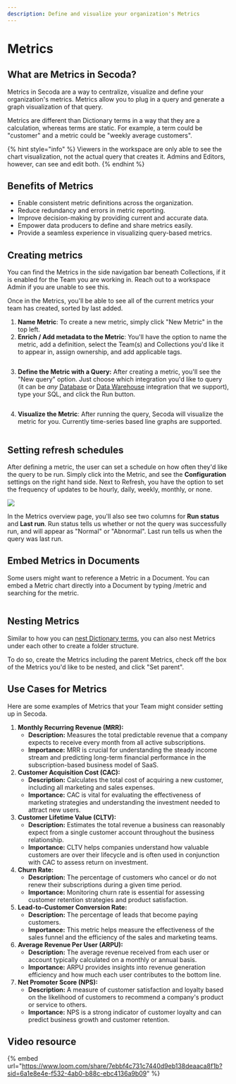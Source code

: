 ```yaml
---
description: Define and visualize your organization's Metrics
---
```


# Metrics

## What are Metrics in Secoda?

Metrics in Secoda are a way to centralize, visualize and define your organization's metrics. Metrics allow you to plug in a query and generate a graph visualization of that query.

Metrics are different than Dictionary terms in a way that they are a calculation, whereas terms are static. For example, a term could be "customer" and a metric could be "weekly average customers".

{% hint style="info" %}
Viewers in the workspace are only able to see the chart visualization, not the actual query that creates it. Admins and Editors, however, can see and edit both.
{% endhint %}

## Benefits of Metrics

* Enable consistent metric definitions across the organization.
* Reduce redundancy and errors in metric reporting.
* Improve decision-making by providing current and accurate data.
* Empower data producers to define and share metrics easily.
* Provide a seamless experience in visualizing query-based metrics.

## Creating metrics

You can find the Metrics in the side navigation bar beneath Collections, if it is enabled for the Team you are working in. Reach out to a workspace Admin if you are unable to see this.

Once in the Metrics, you'll be able to see all of the current metrics your team has created, sorted by last added.

1. **Name Metric**: To create a new metric, simply click "New Metric" in the top left.
2. **Enrich / Add metadata to the Metric**: You'll have the option to name the metric, add a definition, select the Team(s) and Collections you'd like it to appear in, assign ownership, and add applicable tags.

<figure><img src="https://secoda-public-media-assets.s3.amazonaws.com/94e4792e-0bcb-47da-b0dd-fe12b273a2d4.gif" alt=""><figcaption></figcaption></figure>

3.  **Define the Metric with a Query:** After creating a metric, you'll see the "New query" option. Just choose which integration you'd like to query (it can be _any_ [Database](../integrations/databases/) or [Data Warehouse](../integrations/data-warehouses/) integration that we support), type your SQL, and click the Run button.

    <figure><img src="https://secoda-public-media-assets.s3.amazonaws.com/c4aea352-9607-428b-894f-b5f66c54f431.png" alt=""><figcaption></figcaption></figure>
4. **Visualize the Metric**: After running the query, Secoda will visualize the metric for you. Currently time-series based line graphs are supported.

<figure><img src="https://secoda-public-media-assets.s3.amazonaws.com/106ef08b-c953-42d1-b206-bfe378b99eed.gif" alt=""><figcaption></figcaption></figure>

## Setting refresh schedules

After defining a metric, the user can set a schedule on how often they'd like the query to be run. Simply click into the Metric, and see the **Configuration** settings on the right hand side. Next to Refresh, you have the option to set the frequency of updates to be hourly, daily, weekly, monthly, or none.

![](https://secoda-public-media-assets.s3.amazonaws.com/7880707d-d229-40b7-ab88-33f47585ea58.png)

In the Metrics overview page, you'll also see two columns for **Run status** and **Last run**. Run status tells us whether or not the query was successfully run, and will appear as "Normal" or "Abnormal". Last run tells us when the query was last run.

## Embed Metrics in Documents

Some users might want to reference a Metric in a Document. You can embed a Metric chart directly into a Document by typing /metric and searching for the metric.

<figure><img src="https://secoda-public-media-assets.s3.amazonaws.com/6b006aef-9970-4424-8061-c9fa45459774.gif" alt=""><figcaption></figcaption></figure>

## Nesting Metrics

Similar to how you can [nest Dictionary terms](broken-reference/), you can also nest Metrics under each other to create a folder structure.

To do so, create the Metrics including the parent Metrics, check off the box of the Metrics you'd like to be nested, and click "Set parent".

## Use Cases for Metrics

Here are some examples of Metrics that your Team might consider setting up in Secoda.

1. **Monthly Recurring Revenue (MRR):**
   * **Description:** Measures the total predictable revenue that a company expects to receive every month from all active subscriptions.
   * **Importance:** MRR is crucial for understanding the steady income stream and predicting long-term financial performance in the subscription-based business model of SaaS.
2. **Customer Acquisition Cost (CAC):**
   * **Description:** Calculates the total cost of acquiring a new customer, including all marketing and sales expenses.
   * **Importance:** CAC is vital for evaluating the effectiveness of marketing strategies and understanding the investment needed to attract new users.
3. **Customer Lifetime Value (CLTV):**
   * **Description:** Estimates the total revenue a business can reasonably expect from a single customer account throughout the business relationship.
   * **Importance:** CLTV helps companies understand how valuable customers are over their lifecycle and is often used in conjunction with CAC to assess return on investment.
4. **Churn Rate:**
   * **Description:** The percentage of customers who cancel or do not renew their subscriptions during a given time period.
   * **Importance:** Monitoring churn rate is essential for assessing customer retention strategies and product satisfaction.
5. **Lead-to-Customer Conversion Rate:**
   * **Description:** The percentage of leads that become paying customers.
   * **Importance:** This metric helps measure the effectiveness of the sales funnel and the efficiency of the sales and marketing teams.
6. **Average Revenue Per User (ARPU):**
   * **Description:** The average revenue received from each user or account typically calculated on a monthly or annual basis.
   * **Importance:** ARPU provides insights into revenue generation efficiency and how much each user contributes to the bottom line.
7. **Net Promoter Score (NPS):**
   * **Description:** A measure of customer satisfaction and loyalty based on the likelihood of customers to recommend a company's product or service to others.
   * **Importance:** NPS is a strong indicator of customer loyalty and can predict business growth and customer retention.

## Video resource

{% embed url="https://www.loom.com/share/7ebbf4c731c7440d9eb138deaaca8f1b?sid=6a1e8e4e-f532-4ab0-b88c-ebc4136a9b09" %}

